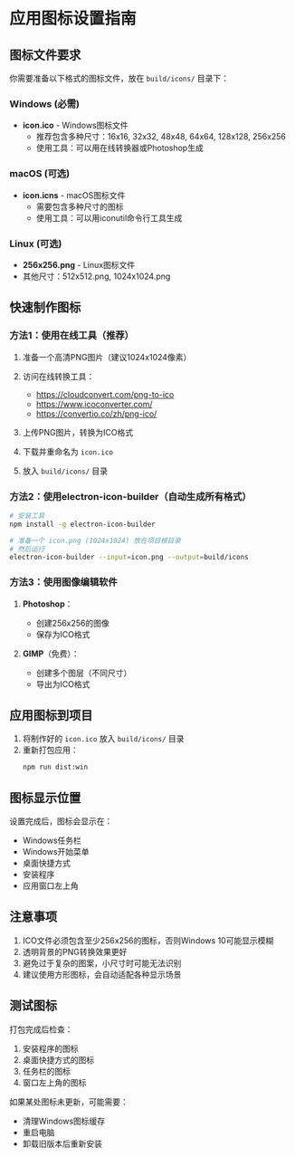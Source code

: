 # 应用图标设置指南

## 图标文件要求

你需要准备以下格式的图标文件，放在 `build/icons/` 目录下：

### Windows (必需)
- **icon.ico** - Windows图标文件
  - 推荐包含多种尺寸：16x16, 32x32, 48x48, 64x64, 128x128, 256x256
  - 使用工具：可以用在线转换器或Photoshop生成

### macOS (可选)
- **icon.icns** - macOS图标文件
  - 需要包含多种尺寸的图标
  - 使用工具：可以用iconutil命令行工具生成

### Linux (可选)
- **256x256.png** - Linux图标文件
- 其他尺寸：512x512.png, 1024x1024.png

## 快速制作图标

### 方法1：使用在线工具（推荐）

1. 准备一个高清PNG图片（建议1024x1024像素）
2. 访问在线转换工具：
   - https://cloudconvert.com/png-to-ico
   - https://www.icoconverter.com/
   - https://convertio.co/zh/png-ico/

3. 上传PNG图片，转换为ICO格式
4. 下载并重命名为 `icon.ico`
5. 放入 `build/icons/` 目录

### 方法2：使用electron-icon-builder（自动生成所有格式）

```bash
# 安装工具
npm install -g electron-icon-builder

# 准备一个 icon.png (1024x1024) 放在项目根目录
# 然后运行
electron-icon-builder --input=icon.png --output=build/icons
```

### 方法3：使用图像编辑软件

1. **Photoshop**：
   - 创建256x256的图像
   - 保存为ICO格式

2. **GIMP**（免费）：
   - 创建多个图层（不同尺寸）
   - 导出为ICO格式

## 应用图标到项目

1. 将制作好的 `icon.ico` 放入 `build/icons/` 目录
2. 重新打包应用：
   ```bash
   npm run dist:win
   ```

## 图标显示位置

设置完成后，图标会显示在：
- Windows任务栏
- Windows开始菜单
- 桌面快捷方式
- 安装程序
- 应用窗口左上角

## 注意事项

1. ICO文件必须包含至少256x256的图标，否则Windows 10可能显示模糊
2. 透明背景的PNG转换效果更好
3. 避免过于复杂的图案，小尺寸时可能无法识别
4. 建议使用方形图标，会自动适配各种显示场景

## 测试图标

打包完成后检查：
1. 安装程序的图标
2. 桌面快捷方式的图标
3. 任务栏的图标
4. 窗口左上角的图标

如果某处图标未更新，可能需要：
- 清理Windows图标缓存
- 重启电脑
- 卸载旧版本后重新安装